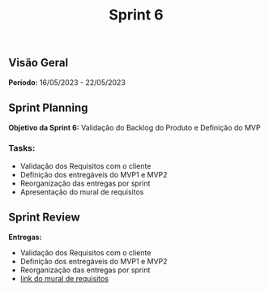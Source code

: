 <h1 align="center"><b>Sprint 6</b></h1>

<br>

## Visão Geral

**Período:** 16/05/2023 - 22/05/2023 <br>


## Sprint Planning

**Objetivo da Sprint 6:** Validação do Backlog do Produto e Definição do MVP

### Tasks:

- Validação dos Requisitos com o cliente 
- Definição dos entregáveis do MVP1 e MVP2
- Reorganização das entregas por sprint
- Apresentação do mural de requisitos


## Sprint Review

**Entregas:**

- Validação dos Requisitos com o cliente 
- Definição dos entregáveis do MVP1 e MVP2
- Reorganização das entregas por sprint
- [link do mural de requisitos](url)



